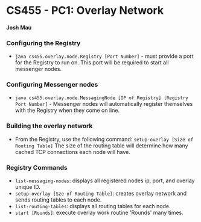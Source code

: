 # CS455 - PC1: Overlay Network
#### Josh Mau

### Configuring the Registry
* `java cs455.overlay.node.Registry [Port Number]` - must provide a port for the Registry to run on. This port will be required to start all messenger nodes.

### Configuring Messenger nodes
* `java cs455.overlay.node.MessagingNode [IP of Registry] [Registry Port Number]` - Messenger nodes will automatically register themselves with the Registry when they come on line.

### Building the overlay network
* From the Registry, use the following command: `setup-overlay [Size of Routing Table]`
The size of the routing table will determine how many cached TCP connections each node will have.

### Registry Commands
* `list-messaging-nodes`: displays all registered nodes ip, port, and overlay unique ID.
* `setup-overlay [Sze of Routing Table]`: creates overlay network and sends routing tables to each node.
* `list-routing-tables`: displays all routing tables for each node.
* `start [Rounds]`: execute overlay work routine 'Rounds' many times.
